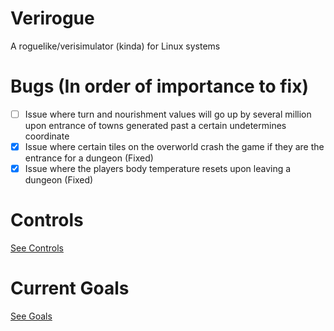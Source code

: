 # Verirogue
A roguelike/verisimulator (kinda) for Linux systems
# Bugs (In order of importance to fix)
- [ ] Issue where turn and nourishment values will go up by several million upon entrance of towns generated past a certain undetermines coordinate
- [X] Issue where certain tiles on the overworld crash the game if they are the entrance for a dungeon (Fixed)
- [X] Issue where the players body temperature resets upon leaving a dungeon (Fixed)

# Controls
[See Controls](Controls.md)

# Current Goals
[See Goals](Goals.md)
